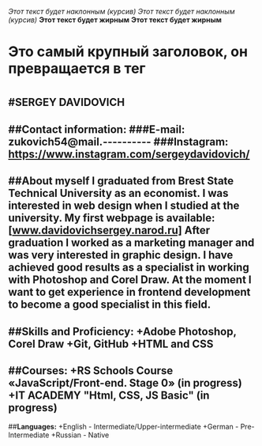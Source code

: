 *Этот текст будет наклонным (курсив)*
_Этот текст будет наклонным (курсив)_
**Этот текст будет жирным**
__Этот текст будет жирным__
# Это самый крупный заголовок, он превращается в тег <h1>
## <h2>
### <h3>
#### <h4>
##### <h5>
###### <h6>
#**SERGEY DAVIDOVICH**
------
**##Contact information:**
**###E-mail:** zukovich54@mail.----------
**###Instagram:** https://www.instagram.com/sergeydavidovich/ 
------
**##About myself**
I graduated from Brest State Technical University as an economist. I was interested in web design when I studied at the university. My first webpage is available: **[www.davidovichsergey.narod.ru]** After graduation I worked as a marketing manager and was very interested in graphic design. I have achieved good results as a specialist in working with Photoshop and Corel Draw. At the moment I want to get experience in frontend development to become a good specialist in this field. 
-------
##**Skills and Proficiency:**
+Adobe Photoshop, Corel Draw
+Git, GitHub
+HTML and CSS 
--------
##**Courses:**
+RS Schools Course «JavaScript/Front-end. Stage 0» (in progress)
+IT ACADEMY "Html, CSS, JS Basic" (in progress)
---------
##**Languages:**
+English - Intermediate/Upper-intermediate 
+German - Pre-Intermediate
+Russian - Native